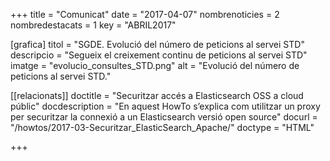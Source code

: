 +++
title             	= "Comunicat"
date	 	  		= "2017-04-07"
nombrenoticies   	= 2
nombredestacats   	= 1
key 		  		= "ABRIL2017"


[grafica]
titol      = "SGDE. Evolució del número de peticions al servei STD"
descripcio = "Segueix el creixement continu de peticions al servei STD"
imatge     = "evolucio_consultes_STD.png"
alt        = "Evolució del número de peticions al servei STD."

[[relacionats]]
doctitle          = "Securitzar accés a Elasticsearch OSS a cloud públic"
docdescription    = "En aquest HowTo s’explica com utilitzar un proxy per securitzar la connexió a un Elasticsearch versió open source"
docurl            = "/howtos/2017-03-Securitzar_ElasticSearch_Apache/"
doctype           = "HTML"

+++
